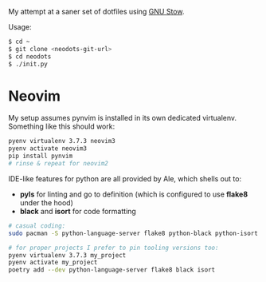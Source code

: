 My attempt at a saner set of dotfiles using [GNU Stow][1].

Usage:

```sh
$ cd ~
$ git clone <neodots-git-url>
$ cd neodots
$ ./init.py
```

# Neovim

My setup assumes pynvim is installed in its own dedicated virtualenv.
Something like this should work:

```sh
pyenv virtualenv 3.7.3 neovim3
pyenv activate neovim3
pip install pynvim
# rinse & repeat for neovim2
```

IDE-like features for python are all provided by Ale, which shells out to:

- **pyls** for linting and go to definition (which is configured to use
  **flake8** under the hood)
- **black** and **isort** for code formatting

```sh
# casual coding:
sudo pacman -S python-language-server flake8 python-black python-isort

# for proper projects I prefer to pin tooling versions too:
pyenv virtualenv 3.7.3 my_project
pyenv activate my_project
poetry add --dev python-language-server flake8 black isort
```

[1]: https://www.gnu.org/software/stow/
